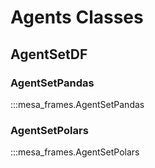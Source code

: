 # Agents Classes

## AgentSetDF

### AgentSetPandas

:::mesa_frames.AgentSetPandas

### AgentSetPolars

:::mesa_frames.AgentSetPolars
